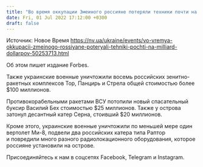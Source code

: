 ```yaml
---
title: "Во время оккупации Змеиного россияне потеряли техники почти на миллиард долларов — Forbes"
date: Fri, 01 Jul 2022 17:12:00 +0300
draft: false
---
```

Источник: Новое Время https://nv.ua/ukraine/events/vo-vremya-okkupacii-zmeinogo-rossiyane-poteryali-tehniki-pochti-na-milliard-dollarpov-50253713.html


 Об этом пишет издание Forbes.

Также украинские военные уничтожили восемь российских зенитно-ракетных комплексов Тор, Панцирь и Стрела общей стоимостью более $100 миллионов.

Противокорабельными ракетами ВСУ потопили новый спасательный буксир Василий Бех стоимостью $25 миллионов. Также у острова затонул десантный катер Серна, стоивший $20 миллионов.

Кроме этого, украинские военные уничтожили по меньшей мере один вертолет Ми-8, подвели два российских катера типа Раптор и повредили много разного радиолокационного оборудования, которое россияне установили на острове.

Присоединяйтесь к нам в соцсетях Facebook, Telegram и Instagram.
